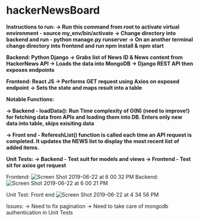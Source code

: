# hackerNewsBoard

<strong>
Instructions to run:
-> Run this command from root to activate virtual environment - source my_env/bin/activate
-> Change directory into backend and run - python manage.py runserver
-> On an another terminal change directory into frontend and run npm install 
& npm start
  
Backend: Python Django 
-> Grabs list of News ID & News content from HackerNews API
-> Loads the data into MongoDB
-> Django REST API then exposes endpoints 

Frontend: React JS
-> Performs GET request using Axios on exposed endpoint
-> Sets the state and maps result into a table

Notable Functions:

-> Backend - loadData():
Run Time complexity of O(N) (need to improve!) for fetching data from APIs and loading them into DB.
Enters only new data into table, skips exisiting data

-> Front end - RefereshList()
function is called each time an API request is completed. 
It updates the NEWS list to display the most recent list of added items.

Unit Tests:
-> Backend - Test suit for models and views
-> Frontend - Test sit for axios get request
</strong>

Frontend:
![Screen Shot 2019-06-22 at 6 00 32 PM](https://user-images.githubusercontent.com/30497847/59969273-b1209600-9517-11e9-8e92-fda9c5fc535e.png)
Backend:
![Screen Shot 2019-06-22 at 6 00 21 PM](https://user-images.githubusercontent.com/30497847/59969274-b251c300-9517-11e9-8b12-7b0de040b02f.png)

Unit Test:
Front end
![Screen Shot 2019-06-22 at 4 34 56 PM](https://user-images.githubusercontent.com/30497847/59969291-03fa4d80-9518-11e9-9e12-658c7bd92b72.png)

Issues:
-> Need to fix pagination
-> Need to take care of mongodb authentication in Unit Tests

